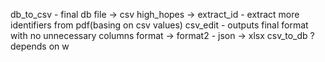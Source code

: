 db_to_csv - final db file -> csv
high_hopes -> extract_id - extract more identifiers from pdf(basing on csv values)
csv_edit - outputs final format with no unnecessary columns
format -> format2 - json -> xlsx
csv_to_db ? depends on w